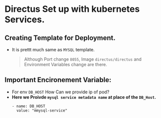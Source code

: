 # Directus Set up with kubernetes Services.
## Creating Template for Deployment.
- It is prettt much same as `MYSQL` template.
  > Although Port change `8055`, Image `directus/directus` and Environment Variables change are there.
## Important Encironement Variable:
- For env `DB_HOST` How Can we provide ip of pod?
- **Here we Proivde `mysql service metadata name` at place of the `DB_Host`.**
    ```
    - name: DB_HOST
      value: "mmysql-service"
    ```
